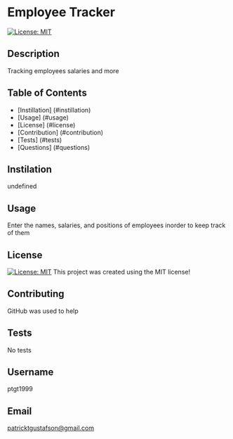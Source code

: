 # Employee Tracker
[![License: MIT](https://img.shields.io/badge/License-MIT-yellow.svg)](https://opensource.org/licenses/MIT)
## Description
Tracking employees salaries and more
## Table of Contents
* [Instillation] (#instillation)
* [Usage] (#usage)
* [License] (#license)
* [Contribution] (#contribution)
* [Tests] (#tests)
* [Questions] (#questions)
## Instilation
undefined
## Usage
Enter the names, salaries, and positions of employees inorder to keep track of them
## License
[![License: MIT](https://img.shields.io/badge/License-MIT-yellow.svg)](https://opensource.org/licenses/MIT)
This project was created using the MIT license!
## Contributing
GitHub was used to help
## Tests
No tests
## Username
ptgt1999
## Email
patricktgustafson@gmail.com
